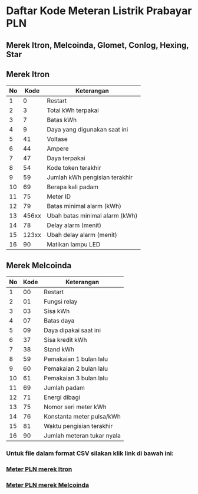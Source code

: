 # Daftar Kode Meteran Listrik Prabayar PLN
## Merek Itron, Melcoinda, Glomet, Conlog, Hexing, Star

## Merek Itron
| No | Kode  | Keterangan                     |
|----|-------|--------------------------------|
| 1  | 0     | Restart                        |
| 2  | 3     | Total kWh terpakai             |
| 3  | 7     | Batas kWh                      |
| 4  | 9     | Daya yang digunakan saat ini   |
| 5  | 41    | Voltase                        |
| 6  | 44    | Ampere                         |
| 7  | 47    | Daya terpakai                  |
| 8  | 54    | Kode token terakhir            |
| 9  | 59    | Jumlah kWh pengisian terakhir  |
| 10 | 69    | Berapa kali padam              |
| 11 | 75    | Meter ID                       |
| 12 | 79    | Batas minimal alarm (kWh)      |
| 13 | 456xx | Ubah batas minimal alarm (kWh) |
| 14 | 78    | Delay alarm (menit)            |
| 15 | 123xx | Ubah delay alarm (menit)       |
| 16 | 90    | Matikan lampu LED              |
## Merek Melcoinda
| No | Kode | Keterangan                 |
|----|------|----------------------------|
| 1  | 00   | Restart                    |
| 2  | 01   | Fungsi relay               |
| 3  | 03   | Sisa kWh                   |
| 4  | 07   | Batas daya                 |
| 5  | 09   | Daya dipakai saat ini      |
| 6  | 37   | Sisa kredit kWh            |
| 7  | 38   | Stand kWh                  |
| 8  | 59   | Pemakaian 1 bulan lalu     |
| 9  | 60   | Pemakaian 2 bulan lalu     |
| 10 | 61   | Pemakaian 3 bulan lalu     |
| 11 | 69   | Jumlah padam               |
| 12 | 71   | Energi dibagi              |
| 13 | 75   | Nomor seri meter kWh       |
| 14 | 76   | Konstanta meter pulsa/kWh  |
| 15 | 81   | Waktu pengisian terakhir   |
| 16 | 90   | Jumlah meteran tukar nyala |

### Untuk file dalam format CSV silakan klik link di bawah ini:
### [Meter PLN merek Itron](https://github.com/klennix/kode-meteran-PLN/blob/0b3227a43c7fee6e058887f78984c2ec55c10494/Kode%20Meteran%20Merek%20Itron.csv)
### [Meter PLN merek Melcoinda](https://github.com/klennix/kode-meteran-PLN/blob/ddf35126f2a001b919b295a7c3a12661de93e5c2/Kode%20Meteran%20Merek%20Melcoinda.csv)
